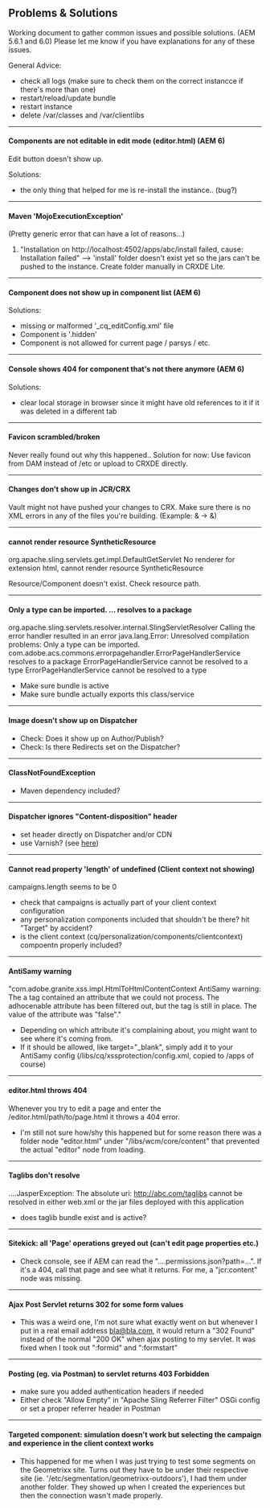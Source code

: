 Problems & Solutions
--------------------------

Working document to gather common issues and possible solutions. (AEM 5.6.1 and 6.0)
Please let me know if you have explanations for any of these issues.

General Advice:
* check all logs (make sure to check them on the correct instancce if there's more than one)
* restart/reload/update bundle
* restart instance
* delete /var/classes and /var/clientlibs

---
#### Components are not editable in edit mode (editor.html) (AEM 6)
Edit button doesn't show up.

Solutions:
* the only thing that helped for me is re-install the instance.. (bug?)

---
#### Maven 'MojoExecutionException'
(Pretty generic error that can have a lot of reasons...)

1. "Installation on http://localhost:4502/apps/abc/install failed, cause: Installation failed" --> 'install' folder doesn't exist yet so the jars can't be pushed to the instance. Create folder manually in CRXDE Lite.

---

#### Component does not show up in component list (AEM 6)

Solutions:
* missing or malformed '_cq_editConfig.xml' file
* Component is '.hidden'
* Component is not allowed for current page / parsys / etc.

---

#### Console shows 404 for component that's not there anymore (AEM 6)
Solutions:

* clear local storage in browser since it might have old references to it if it was deleted in a different tab

---

#### Favicon scrambled/broken

Never really found out why this happened..
Solution for now: Use favicon from DAM instead of /etc or upload to CRXDE directly.

---

#### Changes don't show up in JCR/CRX

Vault might not have pushed your changes to CRX. Make sure there is no XML errors in any of the files you're building. (Example: & -> &amp;)

---

#### cannot render resource SyntheticResource

org.apache.sling.servlets.get.impl.DefaultGetServlet No renderer for extension html, cannot render resource SyntheticResource

Resource/Component doesn't exist. Check resource path.

---

#### Only a type can be imported. ... resolves to a package

org.apache.sling.servlets.resolver.internal.SlingServletResolver Calling the error handler resulted in an error
java.lang.Error: Unresolved compilation problems: 
	Only a type can be imported. com.adobe.acs.commons.errorpagehandler.ErrorPageHandlerService resolves to a package
	ErrorPageHandlerService cannot be resolved to a type
	ErrorPageHandlerService cannot be resolved to a type

* Make sure bundle is active
* Make sure bundle actually exports this class/service

---

#### Image doesn't show up on Dispatcher

- Check: Does it show up on Author/Publish?
- Check: Is there Redirects set on the Dispatcher?

---

#### ClassNotFoundException

- Maven dependency included?

---

#### Dispatcher ignores "Content-disposition" header

- set header directly on Dispatcher and/or CDN
- use Varnish? (see [here](https://www.google.com/url?sa=t&rct=j&q=&esrc=s&source=web&cd=1&cad=rja&uact=8&ved=0CB4QFjAA&url=http%3A%2F%2Fwww.netcentric.biz%2Fblog%2F2014%2F10%2Fcache-is-king--the-life-beyond-the-adobe-dispatcher.html&ei=qpz7VI3JHMjpoATk1oCACg&usg=AFQjCNEeE2lTGNVMVdTPBzcEcXMkQ55NXQ&sig2=nx5sJHSyYDcIujvkRKdQUQ))

---

#### Cannot read property 'length' of undefined (Client context not showing)
campaigns.length seems to be 0

- check that campaigns is actually part of your client context configuration
- any personalization components included that shouldn't be there? hit "Target" by accident?
- is the client context (cq/personalization/components/clientcontext) compoentn properly included?

---

#### AntiSamy warning
"com.adobe.granite.xss.impl.HtmlToHtmlContentContext AntiSamy warning: The a tag contained an attribute that we could not process. The adhocenable attribute has been filtered out, but the tag is still in place. The value of the attribute was "false"."

- Depending on which attribute it's complaining about, you might want to see where it's coming from.
- If it should be allowed, like target="_blank", simply add it to your AntiSamy config (/libs/cq/xssprotection/config.xml, copied to /apps of course)


---

#### editor.html throws 404
Whenever you try to edit a page and enter the /editor.html/path/to/page.html it throws a 404 error.

- I'm still not sure how/shy this happened but for some reason there was a folder node "editor.html" under "/libs/wcm/core/content" that prevented the actual "editor" node from loading.

---

#### Taglibs don't resolve
....JasperException: The absolute uri: http://abc.com/taglibs cannot be resolved in either web.xml or the jar files deployed with this application

- does taglib bundle exist and is active?


---

#### Sitekick: all 'Page' operations greyed out (can't edit page properties etc.)

- Check console, see if AEM can read the "....permissions.json?path=...". If it's a 404, call that page and see what it returns. For me, a "jcr:content" node was missing.
 
---

#### Ajax Post Servlet returns 302 for some form values

- This was a weird one, I'm not sure what exactly went on but whenever I put in a real email address bla@bla.com, it would return a "302 Found" instead of the normal "200 OK" when ajax posting to my servlet. It was fixed when I took out ":formid" and ":formstart"

---

#### Posting (eg. via Postman) to servlet returns 403 Forbidden

- make sure you added authentication headers if needed
- Either check "Allow Empty" in "Apache Sling Referrer Filter" OSGi config or set a proper referrer header in Postman

---

#### Targeted component: simulation doesn't work but selecting the campaign and experience in the client context works

- This happened for me when I was just trying to test some segments on the Geometrixx site. Turns out they have to be under their respective site (ie. '/etc/segmentation/geometrixx-outdoors'), I had them under another folder. They showed up when I created the experiences but then the connection wasn't made properly.

